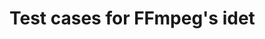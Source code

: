 # Test cases for FFmpeg's idet


<!-- 
### Github-specific Previews

https://github.com/user-attachments/assets/b1639c0f-52d5-4c2f-8880-3d5981cca0ac

https://github.com/user-attachments/assets/4d69cb10-89ea-4521-b62b-c511f17745b0

https://github.com/user-attachments/assets/c4664e3c-3519-44d7-8603-5f3169e81434

https://github.com/user-attachments/assets/d08a4902-63b0-4cb4-8846-0901e50e4740 -->
